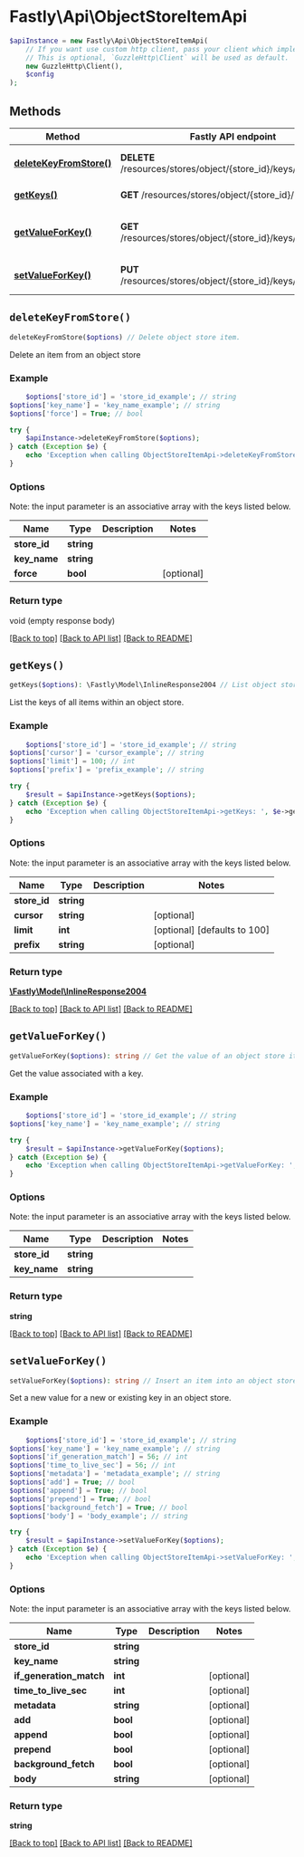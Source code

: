 # Fastly\Api\ObjectStoreItemApi


```php
$apiInstance = new Fastly\Api\ObjectStoreItemApi(
    // If you want use custom http client, pass your client which implements `GuzzleHttp\ClientInterface`.
    // This is optional, `GuzzleHttp\Client` will be used as default.
    new GuzzleHttp\Client(),
    $config
);
```

## Methods

Method | Fastly API endpoint | Description
------------- | ------------- | -------------
[**deleteKeyFromStore()**](ObjectStoreItemApi.md#deleteKeyFromStore) | **DELETE** /resources/stores/object/{store_id}/keys/{key_name} | Delete object store item.
[**getKeys()**](ObjectStoreItemApi.md#getKeys) | **GET** /resources/stores/object/{store_id}/keys | List object store keys.
[**getValueForKey()**](ObjectStoreItemApi.md#getValueForKey) | **GET** /resources/stores/object/{store_id}/keys/{key_name} | Get the value of an object store item
[**setValueForKey()**](ObjectStoreItemApi.md#setValueForKey) | **PUT** /resources/stores/object/{store_id}/keys/{key_name} | Insert an item into an object store


## `deleteKeyFromStore()`

```php
deleteKeyFromStore($options) // Delete object store item.
```

Delete an item from an object store

### Example
```php
    $options['store_id'] = 'store_id_example'; // string
$options['key_name'] = 'key_name_example'; // string
$options['force'] = True; // bool

try {
    $apiInstance->deleteKeyFromStore($options);
} catch (Exception $e) {
    echo 'Exception when calling ObjectStoreItemApi->deleteKeyFromStore: ', $e->getMessage(), PHP_EOL;
}
```

### Options

Note: the input parameter is an associative array with the keys listed below.

Name | Type | Description  | Notes
------------- | ------------- | ------------- | -------------
**store_id** | **string** |  |
**key_name** | **string** |  |
**force** | **bool** |  | [optional]

### Return type

void (empty response body)

[[Back to top]](#) [[Back to API list]](../../README.md#endpoints)
[[Back to README]](../../README.md)

## `getKeys()`

```php
getKeys($options): \Fastly\Model\InlineResponse2004 // List object store keys.
```

List the keys of all items within an object store.

### Example
```php
    $options['store_id'] = 'store_id_example'; // string
$options['cursor'] = 'cursor_example'; // string
$options['limit'] = 100; // int
$options['prefix'] = 'prefix_example'; // string

try {
    $result = $apiInstance->getKeys($options);
} catch (Exception $e) {
    echo 'Exception when calling ObjectStoreItemApi->getKeys: ', $e->getMessage(), PHP_EOL;
}
```

### Options

Note: the input parameter is an associative array with the keys listed below.

Name | Type | Description  | Notes
------------- | ------------- | ------------- | -------------
**store_id** | **string** |  |
**cursor** | **string** |  | [optional]
**limit** | **int** |  | [optional] [defaults to 100]
**prefix** | **string** |  | [optional]

### Return type

[**\Fastly\Model\InlineResponse2004**](../Model/InlineResponse2004.md)

[[Back to top]](#) [[Back to API list]](../../README.md#endpoints)
[[Back to README]](../../README.md)

## `getValueForKey()`

```php
getValueForKey($options): string // Get the value of an object store item
```

Get the value associated with a key.

### Example
```php
    $options['store_id'] = 'store_id_example'; // string
$options['key_name'] = 'key_name_example'; // string

try {
    $result = $apiInstance->getValueForKey($options);
} catch (Exception $e) {
    echo 'Exception when calling ObjectStoreItemApi->getValueForKey: ', $e->getMessage(), PHP_EOL;
}
```

### Options

Note: the input parameter is an associative array with the keys listed below.

Name | Type | Description  | Notes
------------- | ------------- | ------------- | -------------
**store_id** | **string** |  |
**key_name** | **string** |  |

### Return type

**string**

[[Back to top]](#) [[Back to API list]](../../README.md#endpoints)
[[Back to README]](../../README.md)

## `setValueForKey()`

```php
setValueForKey($options): string // Insert an item into an object store
```

Set a new value for a new or existing key in an object store.

### Example
```php
    $options['store_id'] = 'store_id_example'; // string
$options['key_name'] = 'key_name_example'; // string
$options['if_generation_match'] = 56; // int
$options['time_to_live_sec'] = 56; // int
$options['metadata'] = 'metadata_example'; // string
$options['add'] = True; // bool
$options['append'] = True; // bool
$options['prepend'] = True; // bool
$options['background_fetch'] = True; // bool
$options['body'] = 'body_example'; // string

try {
    $result = $apiInstance->setValueForKey($options);
} catch (Exception $e) {
    echo 'Exception when calling ObjectStoreItemApi->setValueForKey: ', $e->getMessage(), PHP_EOL;
}
```

### Options

Note: the input parameter is an associative array with the keys listed below.

Name | Type | Description  | Notes
------------- | ------------- | ------------- | -------------
**store_id** | **string** |  |
**key_name** | **string** |  |
**if_generation_match** | **int** |  | [optional]
**time_to_live_sec** | **int** |  | [optional]
**metadata** | **string** |  | [optional]
**add** | **bool** |  | [optional]
**append** | **bool** |  | [optional]
**prepend** | **bool** |  | [optional]
**background_fetch** | **bool** |  | [optional]
**body** | **string** |  | [optional]

### Return type

**string**

[[Back to top]](#) [[Back to API list]](../../README.md#endpoints)
[[Back to README]](../../README.md)

